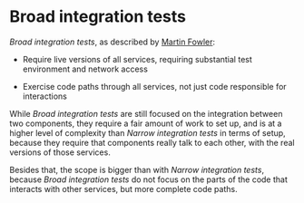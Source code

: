 # Broad integration tests

*Broad integration tests*, as described by [Martin
Fowler](https://martinfowler.com/bliki/IntegrationTest.html):

* Require live versions of all services, requiring substantial test
  environment and network access

* Exercise code paths through all services, not just code responsible
  for interactions

While *Broad integration tests* are still focused on the integration
between two components, they require a fair amount of work to set up,
and is at a higher level of complexity than *Narrow integration tests*
in terms of setup, because they require that components really talk to
each other, with the real versions of those services.

Besides that, the scope is bigger than with *Narrow integration
tests*, because *Broad integration tests* do not focus on the parts of
the code that interacts with other services, but more complete code paths.
